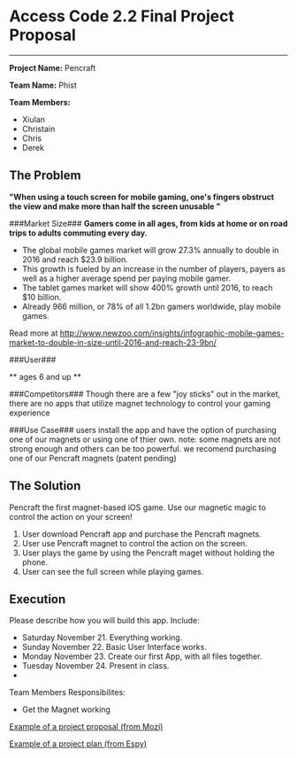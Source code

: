 
# Access Code 2.2 Final Project Proposal
---
**Project Name:**
Pencraft

**Team Name:**
Phist

**Team Members:**  
- Xiulan
- Christain
- Chris
- Derek

## The Problem 

**"When using a touch screen for mobile gaming, one's fingers obstruct the view and make more than half the screen unusable "**

###Market Size###
**Gamers come in all ages, from kids at home or on road trips to adults commuting every day.**
- The global mobile games market will grow 27.3% annually to double in 2016 and reach $23.9 billion.
- This growth is fueled by an increase in the number of players, payers as well as a higher average spend per paying mobile gamer.
- The tablet games market will show 400% growth until 2016, to reach $10 billion.
- Already 966 million, or 78% of all 1.2bn gamers worldwide, play mobile games.

Read more at http://www.newzoo.com/insights/infographic-mobile-games-market-to-double-in-size-until-2016-and-reach-23-9bn/


###User###

** ages 6 and up **

###Competitors###
Though there are a few "joy sticks" out in the market, there are no apps that utilize magnet technology to control your gaming experience 

###Use Case###
users install the app and have the option of purchasing one of our magnets or using one of thier own.  note: some magnets are not strong enough and others can be too powerful.  we recomend purchasing one of our Pencraft magnets (patent pending)

## The Solution 
Pencraft the first magnet-based iOS game. Use our magnetic magic to control the action on your screen!  
1. User download Pencraft app and purchase the Pencraft magnets.   
2. User use Pencraft magnet to control the action on the screen.  
3. User plays the game by using the Pencraft maget without holding the phone.  
4. User can see the full screen while playing games.  

## Execution
Please describe how you will build this app. Include: 
 * Saturday November 21. Everything working. 
 * Sunday November 22. Basic User Interface works. 
 * Monday November 23. Create our first App, with all files together.
 * Tuesday November 24. Present in class. 
 * 
 Team Members Responsibilites: 
 *  Get the Magnet working 


[Example of a project proposal (from Mozi)](https://github.com/jaellysbales/access-robot/blob/master/ProjectProposal.md)

[Example of a project plan (from Espy)](https://docs.google.com/spreadsheets/d/1n4XtthaWqkg7YvaTfJZwC9Fc10RKd4JLr4HaUtYAh1c/edit#gid=0)

